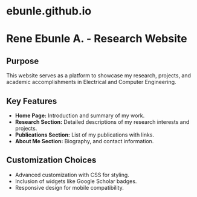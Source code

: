 # ebunle.github.io



# Rene Ebunle A. - Research Website

## Purpose
This website serves as a platform to showcase my research, projects, and academic accomplishments in Electrical and Computer Engineering.

## Key Features
- **Home Page:** Introduction and summary of my work.
- **Research Section:** Detailed descriptions of my research interests and projects.
- **Publications Section:** List of my publications with links.
- **About Me Section:** Biography, and contact information.

## Customization Choices
- Advanced customization with CSS for styling.
- Inclusion of widgets like Google Scholar badges.
- Responsive design for mobile compatibility.
